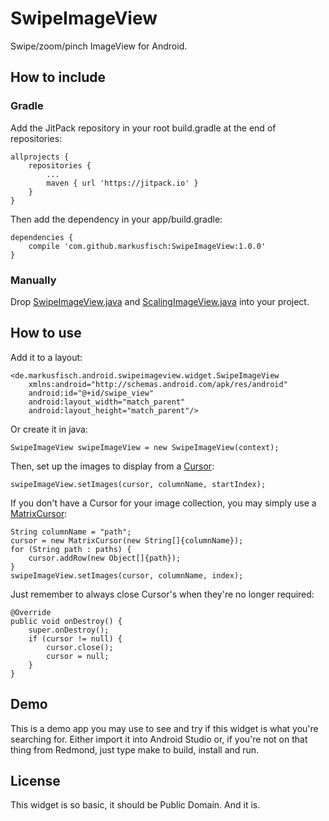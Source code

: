 SwipeImageView
================

Swipe/zoom/pinch ImageView for Android.

How to include
--------------

### Gradle

Add the JitPack repository in your root build.gradle at the end of
repositories:

	allprojects {
		repositories {
			...
			maven { url 'https://jitpack.io' }
		}
	}

Then add the dependency in your app/build.gradle:

	dependencies {
		compile 'com.github.markusfisch:SwipeImageView:1.0.0'
	}

### Manually

Drop [SwipeImageView.java][src] and
[ScalingImageView.java][scalingimageview] into your project.

How to use
----------

Add it to a layout:

	<de.markusfisch.android.swipeimageview.widget.SwipeImageView
		xmlns:android="http://schemas.android.com/apk/res/android"
		android:id="@+id/swipe_view"
		android:layout_width="match_parent"
		android:layout_height="match_parent"/>

Or create it in java:

	SwipeImageView swipeImageView = new SwipeImageView(context);

Then, set up the images to display from a [Cursor][cursor]:

	swipeImageView.setImages(cursor, columnName, startIndex);

If you don't have a Cursor for your image collection, you may simply use
a [MatrixCursor][matrixcursor]:

	String columnName = "path";
	cursor = new MatrixCursor(new String[]{columnName});
	for (String path : paths) {
		cursor.addRow(new Object[]{path});
	}
	swipeImageView.setImages(cursor, columnName, index);

Just remember to always close Cursor's when they're no longer required:

	@Override
	public void onDestroy() {
		super.onDestroy();
		if (cursor != null) {
			cursor.close();
			cursor = null;
		}
	}

Demo
----

This is a demo app you may use to see and try if this widget is what
you're searching for. Either import it into Android Studio or, if you're
not on that thing from Redmond, just type make to build, install and run.

License
-------

This widget is so basic, it should be Public Domain. And it is.

[src]: https://github.com/markusfisch/SwipeImageView/blob/master/swipeimageview/src/main/java/de/markusfisch/android/swipeimageview/widget/SwipeImageView.java
[scalingimageview]: https://github.com/markusfisch/ScalingImageView
[cursor]: https://developer.android.com/reference/android/database/Cursor.html
[matrixcursor]: https://developer.android.com/reference/android/database/MatrixCursor.html
